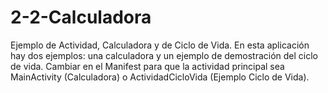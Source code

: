 # 2-2-Calculadora
Ejemplo de Actividad, Calculadora y de Ciclo de Vida.
En esta aplicación hay dos ejemplos: una calculadora y un ejemplo de demostración del ciclo de vida.
Cambiar en el Manifest para que la actividad principal sea MainActivity (Calculadora) o ActividadCicloVida (Ejemplo Ciclo de Vida).
